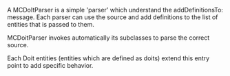 A MCDoItParser is a simple 'parser' which understand the addDefinitionsTo: message. Each parser can use the source
and add definitions to the list of entities that is passed to them.

MCDoitParser invokes automatically its subclasses to parse the correct source.

Each Doit entities (entities which are defined as doits) extend this entry point to add specific behavior.